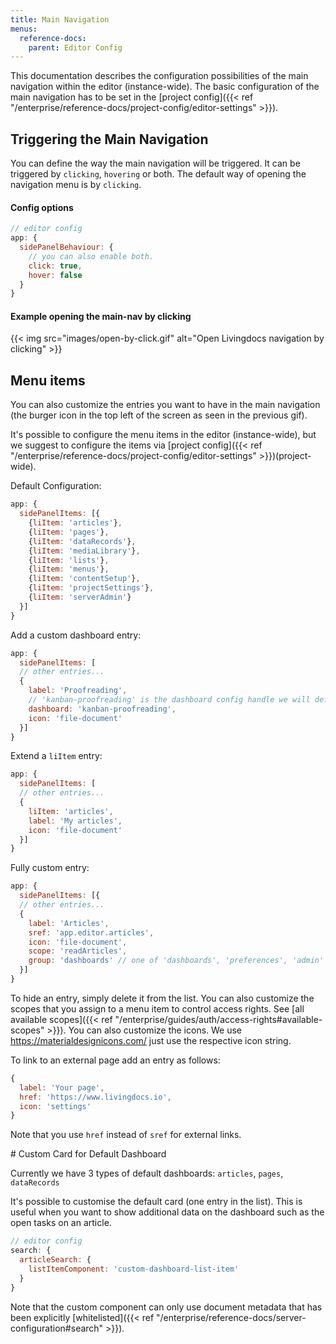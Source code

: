```yaml
---
title: Main Navigation
menus:
  reference-docs:
    parent: Editor Config
---
```


This documentation describes the configuration possibilities of the main navigation within the editor (instance-wide). The basic configuration of the main navigation has to be set in the [project config]({{< ref "/enterprise/reference-docs/project-config/editor-settings" >}}).

## Triggering the Main Navigation
You can define the way the main navigation will be triggered. It can be triggered by `clicking`, `hovering` or both. The default way of opening the navigation menu is by `clicking`.

#### Config options

```js
// editor config
app: {
  sidePanelBehaviour: {
    // you can also enable both.
    click: true,
    hover: false
  }
}
```

#### Example opening the main-nav by clicking

{{< img src="images/open-by-click.gif" alt="Open Livingdocs navigation by clicking" >}}

## Menu items
You can also customize the entries you want to have in the main navigation (the burger icon in the top left of the screen as seen in the previous gif).

It's possible to configure the menu items in the editor (instance-wide), but we suggest to configure the items via [project config]({{< ref "/enterprise/reference-docs/project-config/editor-settings" >}})(project-wide).

Default Configuration:
```js
app: {
  sidePanelItems: [{
    {liItem: 'articles'},
    {liItem: 'pages'},
    {liItem: 'dataRecords'},
    {liItem: 'mediaLibrary'},
    {liItem: 'lists'},
    {liItem: 'menus'},
    {liItem: 'contentSetup'},
    {liItem: 'projectSettings'},
    {liItem: 'serverAdmin'}
  }]
}
```

Add a custom dashboard entry:
```js
app: {
  sidePanelItems: [
  // other entries...
  {
    label: 'Proofreading',
    // 'kanban-proofreading' is the dashboard config handle we will define in the next step
    dashboard: 'kanban-proofreading',
    icon: 'file-document'
  }]
}
```

Extend a `liItem` entry:
```js
app: {
  sidePanelItems: [
  // other entries...
  {
    liItem: 'articles',
    label: 'My articles',
    icon: 'file-document'
  }]
}
```

Fully custom entry:
```js
app: {
  sidePanelItems: [{
  // other entries...
  {
    label: 'Articles',
    sref: 'app.editor.articles',
    icon: 'file-document',
    scope: 'readArticles',
    group: 'dashboards' // one of 'dashboards', 'preferences', 'admin'
  }]
}
```


To hide an entry, simply delete it from the list.
You can also customize the scopes that you assign to a menu item to control access rights. See [all available scopes]({{< ref "/enterprise/guides/auth/access-rights#available-scopes" >}}).
You can also customize the icons. We use https://materialdesignicons.com/ just use the respective icon string.

To link to an external page add an entry as follows:
```js
{
  label: 'Your page',
  href: 'https://www.livingdocs.io',
  icon: 'settings'
}
```

Note that you use `href` instead of `sref` for external links.


# Custom Card for Default Dashboard

Currently we have 3 types of default dashboards: `articles`, `pages`, `dataRecords`

It's possible to customise the default card (one entry in the list). This is useful when you want to show additional data on the dashboard such as the open tasks on an article.

```js
// editor config
search: {
  articleSearch: {
    listItemComponent: 'custom-dashboard-list-item'
  }
}
```

Note that the custom component can only use document metadata that has been explicitly [whitelisted]({{< ref "/enterprise/reference-docs/server-configuration#search" >}}).
